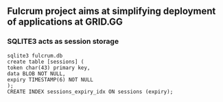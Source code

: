 ## Fulcrum project aims at simplifying deployment of applications at GRID.GG



### SQLITE3 acts as session storage
```
sqlite3 fulcrum.db
create table [sessions] (
token char(43) primary key,
data BLOB NOT NULL,
expiry TIMESTAMP(6) NOT NULL
);  
CREATE INDEX sessions_expiry_idx ON sessions (expiry);
```



